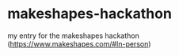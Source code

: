 # makeshapes-hackathon
my entry for the makeshapes hackathon (https://www.makeshapes.com/#In-person)
